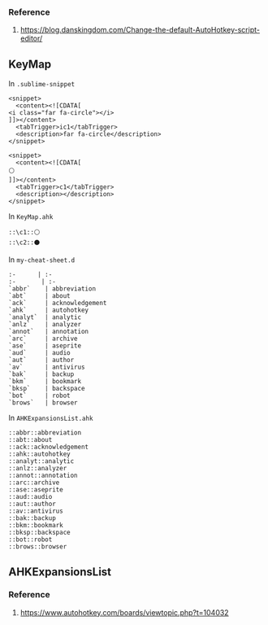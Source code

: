 
### Reference

1. https://blog.danskingdom.com/Change-the-default-AutoHotkey-script-editor/

## KeyMap

In `.sublime-snippet`

```
<snippet>
  <content><![CDATA[
<i class="far fa-circle"></i>
]]></content>
  <tabTrigger>ic1</tabTrigger>
  <description>far fa-circle</description>
</snippet>
```

```
<snippet>
  <content><![CDATA[
⚪
]]></content>
  <tabTrigger>c1</tabTrigger>
  <description></description>
</snippet>
```

In `KeyMap.ahk`

```
::\c1::⚪
::\c2::⚫
```

In `my-cheat-sheet.d`

```
:-      | :-
:-       | :-
`abbr`    | abbreviation
`abt`     | about
`ack`     | acknowledgement
`ahk`     | autohotkey
`analyt`  | analytic
`anlz`    | analyzer
`annot`   | annotation
`arc`     | archive
`ase`     | aseprite
`aud`     | audio
`aut`     | author
`av`      | antivirus
`bak`     | backup
`bkm`     | bookmark
`bksp`    | backspace
`bot`     | robot
`brows`   | browser
``` 

In `AHKExpansionsList.ahk`

```
::abbr::abbreviation
::abt::about
::ack::acknowledgement
::ahk::autohotkey
::analyt::analytic
::anlz::analyzer
::annot::annotation
::arc::archive
::ase::aseprite
::aud::audio
::aut::author
::av::antivirus
::bak::backup
::bkm::bookmark
::bksp::backspace
::bot::robot
::brows::browser
```

## AHKExpansionsList

### Reference

1. https://www.autohotkey.com/boards/viewtopic.php?t=104032